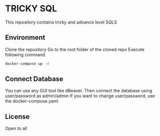 # TRICKY SQL

This repository contains tricky and advance level SQLS

## Environment

Clone the repository
Go to the root folder of the cloned repo
Execute following command 

```bash
docker-compose up -d
```

## Connect Database

You can use any GUI tool like dBeaver.
Then connect the database using user/password as admin/admin
If you want to change user/password, use the docker-compose.yaml


## License

Open to all
